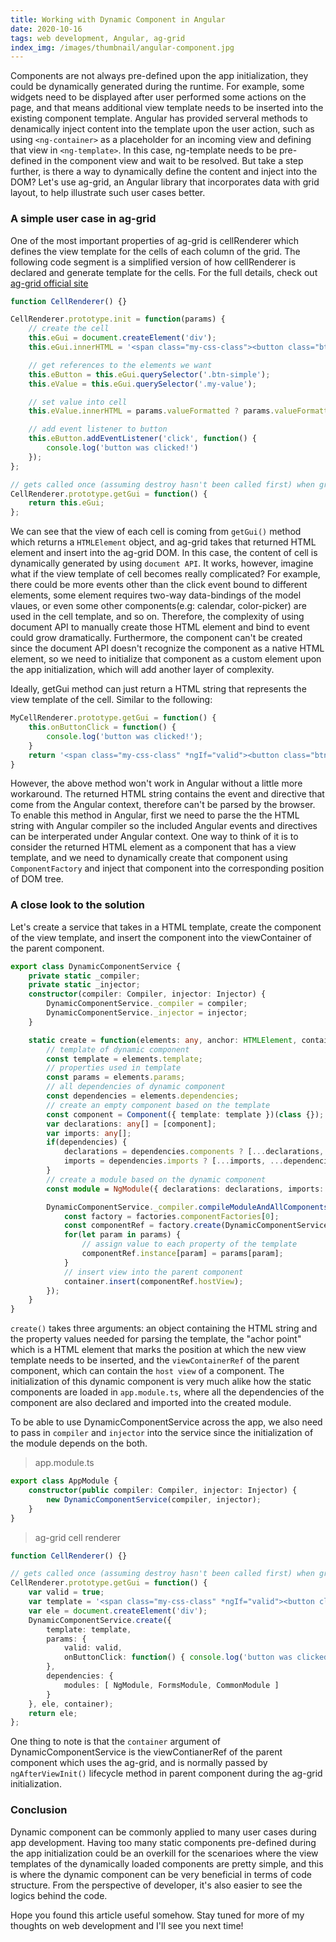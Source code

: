 ```yaml
---
title: Working with Dynamic Component in Angular
date: 2020-10-16
tags: web development, Angular, ag-grid
index_img: /images/thumbnail/angular-component.jpg
---
```

Components are not always pre-defined upon the app initialization, they could be dynamically generated during the runtime. For example, some widgets need to be displayed after user performed some actions on the page, and that means additional view template needs to be inserted into the existing component template. Angular has provided serveral methods to denamically inject content into the template upon the user action, such as using `<ng-container>` as a placeholder for an incoming view and defining that view in `<ng-template>`. In this case, ng-template needs to be pre-defined in the component view and wait to be resolved. But take a step further, is there a way to dynamically define the content and inject into the DOM? Let's use ag-grid, an Angular library that incorporates data with grid layout, to help illustrate such user cases better. 

### A simple user case in ag-grid 
One of the most important properties of ag-grid is cellRenderer which defines the view template for the cells of each column of the grid. The following code segment is a simplified version of how cellRenderer is declared and generate template for the cells. For the full details, check out [ag-grid official site](https://www.ag-grid.com/javascript-grid-cell-rendering-components/)
```javascript 
function CellRenderer() {}

CellRenderer.prototype.init = function(params) {
    // create the cell
    this.eGui = document.createElement('div');
    this.eGui.innerHTML = '<span class="my-css-class"><button class="btn-simple">Push Me</button><span class="my-value"></span></span>';

    // get references to the elements we want
    this.eButton = this.eGui.querySelector('.btn-simple');
    this.eValue = this.eGui.querySelector('.my-value');

    // set value into cell
    this.eValue.innerHTML = params.valueFormatted ? params.valueFormatted : params.value;

    // add event listener to button
    this.eButton.addEventListener('click', function() {
        console.log('button was clicked!')
    });
};

// gets called once (assuming destroy hasn't been called first) when grid ready to insert the element
CellRenderer.prototype.getGui = function() {
    return this.eGui;
};
```
We can see that the view of each cell is coming from `getGui()` method which returns a `HTMLElement` object, and ag-grid takes that returned HTML element and insert into the ag-grid DOM. In this case, the content of cell is dynamically generated by using `document API`. It works, however, imagine what if the view template of cell becomes really complicated? For example, there could be more events other than the click event bound to different elements, some element requires two-way data-bindings of the model vlaues, or even some other components(e.g: calendar, color-picker) are used in the cell template, and so on. Therefore, the complexity of using document API to manually create those HTML element and bind to event could grow dramatically. Furthermore, the component can't be created since the document API doesn't recognize the component as a native HTML element, so we need to initialize that component as a custom element upon the app initialization, which will add another layer of complexity. 

Ideally, getGui method can just return a HTML string that represents the view template of the cell. Similar to the following:
```javascript 
MyCellRenderer.prototype.getGui = function() {
    this.onButtonClick = function() {
        console.log('button was clicked!');
    }
    return '<span class="my-css-class" *ngIf="valid"><button class="btn-simple" (click)="onButtonClick()">Push Me</button><span class="my-value"></span></span>';
}
```
However, the above method won't work in Angular without a little more workaround. The returned HTML string contains the event and directive that come from the Angular context, therefore can't be parsed by the browser. To enable this method in Angular, first we need to parse the the HTML string with Angular compiler so the included Angular events and directives can be interperated under Angular context. One way to think of it is to consider the returned HTML element as a component that has a view template, and we need to dynamically create that component using `ComponentFactory` and inject that component into the corresponding position of DOM tree. 

### A close look to the solution 
Let's create a service that takes in a HTML template, create the component of the view template, and insert the component into the viewContainer of the parent component.
```typescript 
export class DynamicComponentService {
    private static _compiler;
    private static _injector;
    constructor(compiler: Compiler, injector: Injector) {
        DynamicComponentService._compiler = compiler;
        DynamicComponentService._injector = injector;
    }

    static create = function(elements: any, anchor: HTMLElement, container: ViewContainerRef) {
        // template of dynamic component
        const template = elements.template;
        // properties used in template
        const params = elements.params;
        // all dependencies of dynamic component
        const dependencies = elements.dependencies;
        // create an empty component based on the template
        const component = Component({ template: template })(class {});
        var declarations: any[] = [component];
        var imports: any[];
        if(dependencies) {
            declarations = dependencies.components ? [...declarations, ...dependencies.components] : [declarations];
            imports = dependencies.imports ? [...imports, ...dependencies.imports] : []; 
        }
        // create a module based on the dynamic component 
        const module = NgModule({ declarations: declarations, imports: imports })(class {});

        DynamicComponentService._compiler.compileModuleAndAllComponentsAsync(module).then(factories => {
            const factory = factories.componentFactories[0];
            const componentRef = factory.create(DynamicComponentService._injector, [], anchor);
            for(let param in params) {
                // assign value to each property of the template
                componentRef.instance[param] = params[param];
            }
            // insert view into the parent component
            container.insert(componentRef.hostView);
        });
    }
}
```
`create()` takes three arguments: an object containing the HTML string and the property values needed for parsing the template, the "achor point" which is a HTML element that marks the position at which the new view template needs to be inserted, and the `viewContainerRef` of the parent component, which can contain the `host view` of a component. The initialization of this dynamic component is very much alike how the static components are loaded in `app.module.ts`, where all the dependencies of the component are also declared and imported into the created module. 

To be able to use DynamicComponentService across the app, we also need to pass in `compiler` and `injector` into the service since the initialization of the module depends on the both.
>app.module.ts
```typescript
export class AppModule {
    constructor(public compiler: Compiler, injector: Injector) {
        new DynamicComponentService(compiler, injector);
    }
}
```
>ag-grid cell renderer
```typescript 
function CellRenderer() {}

// gets called once (assuming destroy hasn't been called first) when grid ready to insert the element
CellRenderer.prototype.getGui = function() {
    var valid = true;
    var template = '<span class="my-css-class" *ngIf="valid"><button class="btn-simple" (click)="onButtonClick()">Push Me</button><span class="my-value"></span></span>';
    var ele = document.createElement('div');
    DynamicComponentService.create({
        template: template,
        params: {
            valid: valid,
            onButtonClick: function() { console.log('button was clicked!'); }
        },
        dependencies: {
            modules: [ NgModule, FormsModule, CommonModule ]
        }
    }, ele, container);
    return ele;
};
```
One thing to note is that the `container` argument of DynamicComponentService is the viewContianerRef of the parent component which uses the ag-grid, and is normally passed by `ngAfterViewInit()` lifecycle method in parent component during the ag-grid initialization.

### Conclusion 
Dynamic component can be commonly applied to many user cases during app development. Having too many static components pre-defined during the app initialization could be an overkill for the scenarioes where the view templates of the dynamically loaded components are pretty simple, and this is where the dynamic component can be very beneficial in terms of code structure. From the perspective of developer, it's also easier to see the logics behind the code. 

Hope you found this article useful somehow. Stay tuned for more of my thoughts on web development and I'll see you next time!









